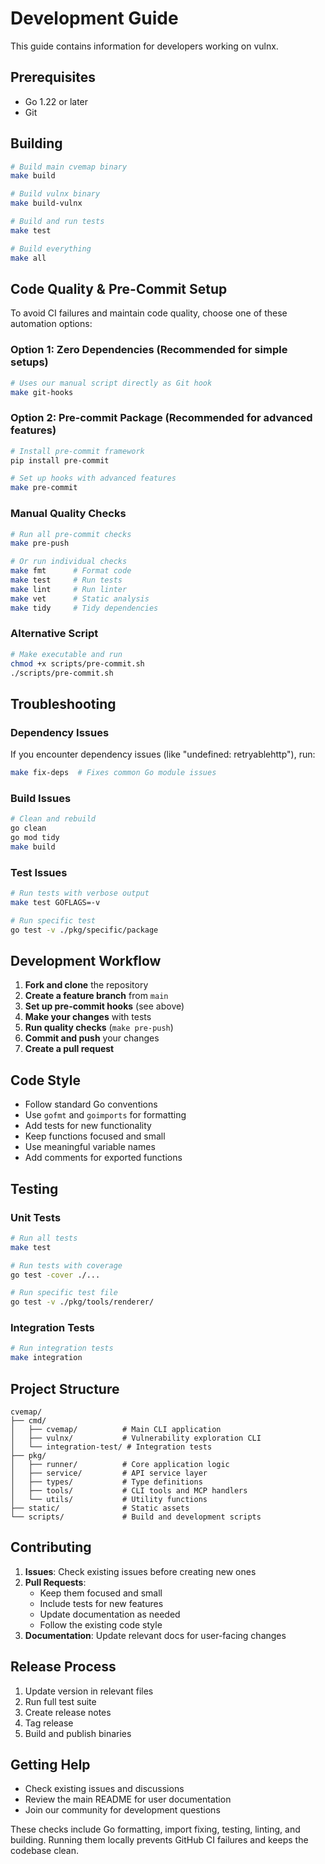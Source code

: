 # Development Guide

This guide contains information for developers working on vulnx.

## Prerequisites

- Go 1.22 or later
- Git

## Building

```bash
# Build main cvemap binary
make build

# Build vulnx binary
make build-vulnx

# Build and run tests
make test

# Build everything
make all
```

## Code Quality & Pre-Commit Setup

To avoid CI failures and maintain code quality, choose one of these automation options:

### Option 1: Zero Dependencies (Recommended for simple setups)
```bash
# Uses our manual script directly as Git hook
make git-hooks
```

### Option 2: Pre-commit Package (Recommended for advanced features)
```bash
# Install pre-commit framework
pip install pre-commit

# Set up hooks with advanced features
make pre-commit
```

### Manual Quality Checks

```bash
# Run all pre-commit checks
make pre-push

# Or run individual checks
make fmt      # Format code
make test     # Run tests  
make lint     # Run linter
make vet      # Static analysis
make tidy     # Tidy dependencies
```

### Alternative Script

```bash
# Make executable and run
chmod +x scripts/pre-commit.sh
./scripts/pre-commit.sh
```

## Troubleshooting

### Dependency Issues

If you encounter dependency issues (like "undefined: retryablehttp"), run:
```bash
make fix-deps  # Fixes common Go module issues
```

### Build Issues

```bash
# Clean and rebuild
go clean
go mod tidy
make build
```

### Test Issues

```bash
# Run tests with verbose output
make test GOFLAGS=-v

# Run specific test
go test -v ./pkg/specific/package
```

## Development Workflow

1. **Fork and clone** the repository
2. **Create a feature branch** from `main`
3. **Set up pre-commit hooks** (see above)
4. **Make your changes** with tests
5. **Run quality checks** (`make pre-push`)
6. **Commit and push** your changes
7. **Create a pull request**

## Code Style

- Follow standard Go conventions
- Use `gofmt` and `goimports` for formatting
- Add tests for new functionality
- Keep functions focused and small
- Use meaningful variable names
- Add comments for exported functions

## Testing

### Unit Tests

```bash
# Run all tests
make test

# Run tests with coverage
go test -cover ./...

# Run specific test file
go test -v ./pkg/tools/renderer/
```

### Integration Tests

```bash
# Run integration tests
make integration
```

## Project Structure

```
cvemap/
├── cmd/
│   ├── cvemap/          # Main CLI application
│   ├── vulnx/           # Vulnerability exploration CLI
│   └── integration-test/ # Integration tests
├── pkg/
│   ├── runner/          # Core application logic
│   ├── service/         # API service layer
│   ├── types/           # Type definitions
│   ├── tools/           # CLI tools and MCP handlers
│   └── utils/           # Utility functions
├── static/              # Static assets
└── scripts/             # Build and development scripts
```

## Contributing

1. **Issues**: Check existing issues before creating new ones
2. **Pull Requests**: 
   - Keep them focused and small
   - Include tests for new features
   - Update documentation as needed
   - Follow the existing code style
3. **Documentation**: Update relevant docs for user-facing changes

## Release Process

1. Update version in relevant files
2. Run full test suite
3. Create release notes
4. Tag release
5. Build and publish binaries

## Getting Help

- Check existing issues and discussions
- Review the main README for user documentation
- Join our community for development questions

These checks include Go formatting, import fixing, testing, linting, and building. Running them locally prevents GitHub CI failures and keeps the codebase clean. 